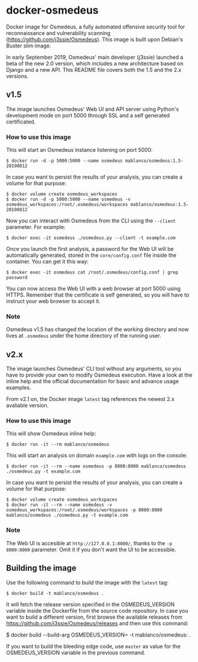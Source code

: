 # docker-osmedeus

Docker image for Osmedeus, a fully automated offensive security tool for reconnaissance and vulnerability scanning (<https://github.com/j3ssie/Osmedeus>). This image is built upon Debian's Buster slim image.

In early September 2019, Osmedeus' main developer (j3ssie) launched a beta of the new 2.0 version, which includes a new architecture based on Django and a new API. This README file covers both the 1.5 and the 2.x versions.

## v1.5

The image launches Osmedeus' Web UI and API server using Python's development mode on port 5000 through SSL and a self generated certificated.

### How to use this image

This will start an Osmedeus instance listening on port 5000:

    $ docker run -d -p 5000:5000 --name osmedeus mablanco/osmedeus:1.5-20190812

In case you want to persist the results of your analysis, you can create a volume for that purpose:

    $ docker volume create osmedeus_workspaces
    $ docker run -d -p 5000:5000 --name osmedeus -v osmedeus_workspaces:/root/.osmedeus/workspaces mablanco/osmedeus:1.5-20190812

Now you can interact with Osmedeus from the CLI using the `--client` parameter. For example:

    $ docker exec -it osmedeus ./osmedeus.py --client -t example.com

Once you launch the first analysis, a password for the Web UI will be automatically generated, stored in the `core/config.conf` file inside the container. You can get it this way:

    $ docker exec -it osmedeus cat /root/.osmedeus/config.conf | grep password

You can now access the Web UI with a web browser at port 5000 using HTTPS. Remember that the certificate is self generated, so you will have to instruct your web browser to accept it.

### Note

Osmedeus v1.5 has changed the location of the working directory and now lives at `.osmedeus` under the home directory of the running user.

## v2.x

The image launches Osmedeus' CLI tool without any arguments, so you have to provide your own to modify Osmedeus execution. Have a look at the inline help and the official documentation for basic and advance usage examples.

From v2.1 on, the Docker image `latest` tag references the newest 2.x avaliable version.

### How to use this image

This will show Osmedeus inline help:

    $ docker run -it --rm mablanco/osmedeus

This will start an analysis on domain `example.com` with logs on the console:

    $ docker run -it --rm --name osmedeus -p 8000:8000 mablanco/osmedeus ./osmedeus.py -t example.com

In case you want to persist the results of your analysis, you can create a volume for that purpose:

    $ docker volume create osmedeus_workspaces
    $ docker run -it --rm --name osmedeus -v osmedeus_workspaces:/root/.osmedeus/workspaces -p 8000:8000 mablanco/osmedeus ./osmedeus.py -t example.com

### Note

The Web UI is accesible at `http://127.0.0.1:8000/`, thanks to the `-p 8000:8000` parameter. Omit it if you don't want the UI to be accessible.

## Building the image

Use the following command to build the image with the `latest` tag:

    $ docker build -t mablanco/osmedeus .

It will fetch the release version specified in the OSMEDEUS_VERSION variable inside the Dockerfile from the source code repository. In case you want to build a different version, first browse the available releases from https://github.com/j3ssie/Osmedeus/releases and then use this command:

   $ docker build --build-arg OSMEDEUS_VERSION=<release> -t mablanco/osmedeus:<release> .

If you want to build the bleeding edge code, use `master` as value for the OSMEDEUS_VERSION variable in the previous command.
